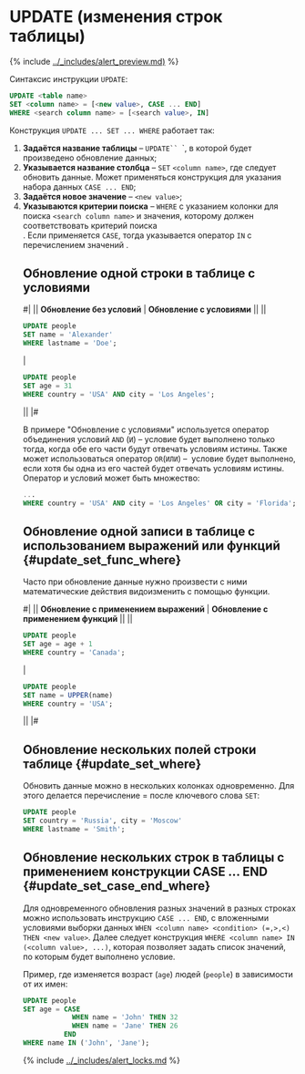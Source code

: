 # UPDATE (изменения строк таблицы)

{% include [../_includes/alert_preview.md)](../_includes/alert_preview.md) %}

Синтаксис инструкции `UPDATE`:
```sql
UPDATE <table name> 
SET <column name> = [<new value>, CASE ... END]
WHERE <search column name> = [<search value>, IN] 
```

Конструкция `UPDATE ... SET ... WHERE` работает так: 
1. **Задаётся название таблицы** – `UPDATE`` `<table name>`, в которой будет произведено обновление данных;
2. **Указывается название столбца** –  `SET` `<column name>`, где следует обновить данные. Может применяться конструкция для указания набора данных `CASE ... END`;
3. **Задаётся новое значение** – `<new value>`;
4. **Указываются критерии поиска** –  `WHERE` с указанием колонки для поиска `<search column name>` и значения, которому должен соответствовать критерий поиска <search value>. Если применяется `CASE`, тогда указывается оператор `IN` с перечислением значений <column name>.

## Обновление одной строки в таблице с условиями

#|
|| **Обновление без условий** | **Обновление с условиями** ||
|| 
```sql
UPDATE people
SET name = 'Alexander'
WHERE lastname = 'Doe';
``` 
| 
```sql
UPDATE people
SET age = 31
WHERE country = 'USA' AND city = 'Los Angeles';
```
||
|#

В примере "Обновление с условиями" используется оператор объединения условий `AND` (`И`) – условие будет выполнено только тогда, когда обе его части будут отвечать условиям истины. Также может использоваться оператор `OR`(`ИЛИ`) –  условие будет выполнено, если хотя бы одна из его частей будет отвечать условиям истины. Оператор и условий может быть множество:
```sql
...
WHERE country = 'USA' AND city = 'Los Angeles' OR city = 'Florida';
```   

## Обновление одной записи в таблице с использованием выражений или функций {#update_set_func_where}
Часто при обновление данные нужно произвести с ними математические действия видоизменить с помощью функции. 

#|
|| **Обновление с применением выражений** | **Обновление с применением функций** ||
|| 
```sql
UPDATE people
SET age = age + 1
WHERE country = 'Canada';
``` 
| 
```sql
UPDATE people
SET name = UPPER(name)
WHERE country = 'USA';
```
||
|#


## Обновление нескольких полей строки таблице {#update_set_where}
Обновить данные можно в нескольких колонках одновременно. Для этого делается перечисление <column name> = <column new value> после ключевого слова `SET`:
```sql
UPDATE people
SET country = 'Russia', city = 'Moscow'
WHERE lastname = 'Smith';
```

## Обновление нескольких строк в таблицы с применением конструкции CASE ... END {#update_set_case_end_where}
Для одновременного обновления разных значений в разных строках можно использовать инструкцию `CASE ... END`, с вложенными условиями выборки данных `WHEN <column name> <condition> (=,>,<) THEN <new value>`. Далее следует конструкция `WHERE <column name> IN (<column value>, ...)`, которая позволяет задать список значений, по которым будет выполнено условие.

Пример, где изменяется возраст (`age`) людей (`people`) в зависимости от их имен: 

```sql
UPDATE people
SET age = CASE
            WHEN name = 'John' THEN 32
            WHEN name = 'Jane' THEN 26
          END
WHERE name IN ('John', 'Jane');
```
{% include [../_includes/alert_locks.md](../_includes/alert_locks.md) %}